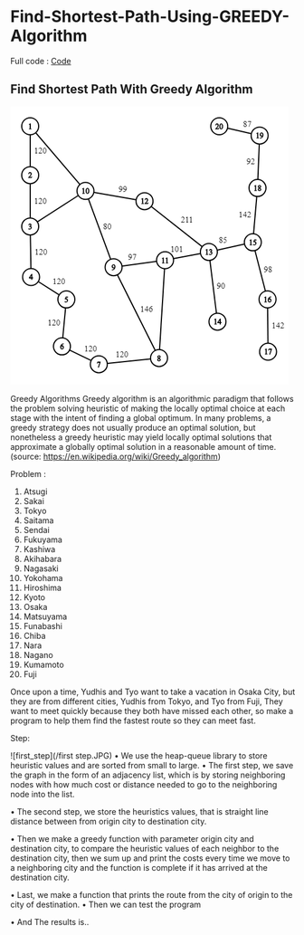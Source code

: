 # Find-Shortest-Path-Using-GREEDY-Algorithm

Full code : [Code](/Shortest_path_Greedy.py)

## Find Shortest Path With Greedy Algorithm

![Graph](/picture_graph.png)

Greedy Algorithms
Greedy algorithm is an algorithmic paradigm that follows the problem solving heuristic of making the locally optimal choice at each stage with the intent of finding a global optimum. In many problems, a greedy strategy does not usually produce an optimal solution, but nonetheless a greedy heuristic may yield locally optimal solutions that approximate a globally optimal solution in a reasonable amount of time. 
(source: https://en.wikipedia.org/wiki/Greedy_algorithm)

Problem : 
 
1.	Atsugi
2.	Sakai
3.	Tokyo
4.	Saitama
5.	Sendai
6.	Fukuyama
7.	Kashiwa
8.	Akihabara
9.	Nagasaki
10.	Yokohama
11.	Hiroshima
12.	Kyoto
13.	Osaka
14.	Matsuyama
15.	Funabashi
16.	Chiba
17.	Nara
18.	Nagano
19.	Kumamoto
20.	Fuji

Once upon a time, Yudhis and Tyo want to take a vacation in Osaka City, but they are from different cities, Yudhis from Tokyo, and Tyo from Fuji, They want to meet quickly because they both have missed each other, so make a program to help them find the fastest route so they can meet fast.


Step: 

![first_step](/first step.JPG)
•	We use the heap-queue library to store heuristic values and are sorted from small to large.
•	The first step, we save the graph in the form of an adjacency list, which is by storing neighboring nodes with how much cost or distance needed to go to the neighboring node into the list.
 
•	The second step, we store the heuristics values, that is straight line distance between from origin city to destination city.
 
•	Then we make a greedy function with parameter origin city and destination city, to compare the heuristic values of each neighbor to the destination city, then we sum up and print the costs every time we move to a neighboring city and the function is complete if it has arrived at the destination city.

 
•	Last, we make a function that prints the route from the city of origin to the city of destination.
•	Then we can test the program
 
•	And The results is..
